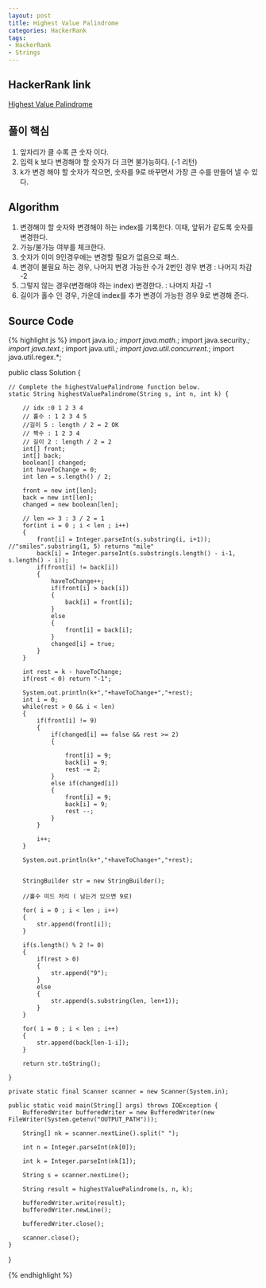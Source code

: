 ```yaml
---
layout: post
title: Highest Value Palindrome
categories: HackerRank
tags: 
- HackerRank
- Strings
---
```


## **HackerRank link**
[Highest Value Palindrome](https://www.hackerrank.com/challenges/richie-rich/problem)


## **풀이 핵심**
1. 앞자리가 클 수록 큰 숫자 이다.
2. 입력 k 보다 변경해야 할 숫자가 더 크면 불가능하다. (-1 리턴)
3. k가 변경 해야 할 숫자가 작으면, 숫자를 9로 바꾸면서 가장 큰 수를 만들어 낼 수 있다.

## **Algorithm**
1. 변경해야 할 숫자와 변경해야 하는 index를 기록한다. 이때, 앞뒤가 같도록 숫자를 변경한다.
2. 가능/불가능 여부를 체크한다.
3. 숫자가 이미 9인경우에는 변경할 필요가 없음으로 패스.
4. 변경이 불필요 하는 경우, 나머지 변경 가능한 수가 2번인 경우 변경 : 나머지 차감 -2
5. 그렇지 않는 경우(변경해야 하는 index) 변경한다. : 나머지 차감 -1
6. 길이가 홀수 인 경우, 가운데 index를 추가 변경이 가능한 경우 9로 변경해 준다.

## **Source Code**
{% highlight js %}
import java.io.*;
import java.math.*;
import java.security.*;
import java.text.*;
import java.util.*;
import java.util.concurrent.*;
import java.util.regex.*;

public class Solution {

    // Complete the highestValuePalindrome function below.
    static String highestValuePalindrome(String s, int n, int k) {
        
        // idx :0 1 2 3 4 
        // 홀수 : 1 2 3 4 5
        //길이 5 : length / 2 = 2 OK
        // 짝수 : 1 2 3 4
        // 길이 2 : length / 2 = 2
        int[] front;
        int[] back;
        boolean[] changed;
        int haveToChange = 0;
        int len = s.length() / 2;
        
        front = new int[len];
        back = new int[len];
        changed = new boolean[len];
        
        // len => 3 : 3 / 2 = 1        
        for(int i = 0 ; i < len ; i++)
        {
            front[i] = Integer.parseInt(s.substring(i, i+1));    //"smiles".substring(1, 5) returns "mile"
            back[i] = Integer.parseInt(s.substring(s.length() - i-1, s.length() - i));
            if(front[i] != back[i])
            {
                haveToChange++;
                if(front[i] > back[i])
                {
                    back[i] = front[i];
                }
                else
                {
                    front[i] = back[i];
                }
                changed[i] = true;
            }
        }      
        
        int rest = k - haveToChange;
        if(rest < 0) return "-1";    
        
        System.out.println(k+","+haveToChange+","+rest);
        int i = 0;
        while(rest > 0 && i < len)
        {   
            if(front[i] != 9)
            {
                if(changed[i] == false && rest >= 2)
                {
                    
                    front[i] = 9;
                    back[i] = 9;
                    rest -= 2;
                }
                else if(changed[i])
                {
                    front[i] = 9;
                    back[i] = 9;
                    rest --;
                }                
            }
            
            i++;
        }
        
        System.out.println(k+","+haveToChange+","+rest);
        
        
        StringBuilder str = new StringBuilder();
        
        //홀수 미드 처리 ( 남는거 있으면 9로)
        
        for( i = 0 ; i < len ; i++)
        {
            str.append(front[i]);
        }
        
        if(s.length() % 2 != 0)
        {
            if(rest > 0)
            {
                str.append("9");
            }
            else
            {
                str.append(s.substring(len, len+1));
            }
        }        
        
        for( i = 0 ; i < len ; i++)
        {
            str.append(back[len-1-i]);
        }        
        
        return str.toString();

    }

    private static final Scanner scanner = new Scanner(System.in);

    public static void main(String[] args) throws IOException {
        BufferedWriter bufferedWriter = new BufferedWriter(new FileWriter(System.getenv("OUTPUT_PATH")));

        String[] nk = scanner.nextLine().split(" ");

        int n = Integer.parseInt(nk[0]);

        int k = Integer.parseInt(nk[1]);

        String s = scanner.nextLine();

        String result = highestValuePalindrome(s, n, k);

        bufferedWriter.write(result);
        bufferedWriter.newLine();

        bufferedWriter.close();

        scanner.close();
    }
}

{% endhighlight %}
